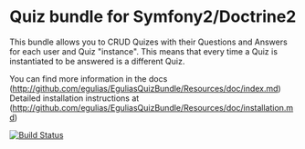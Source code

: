 # Quiz bundle for Symfony2/Doctrine2

This bundle allows you to CRUD Quizes with their Questions and Answers for each user and Quiz "instance". This means
that every time a Quiz is instantiated to be answered is a different Quiz.

You can find more information in the docs (http://github.com/egulias/EguliasQuizBundle/Resources/doc/index.md)
Detailed installation instructions at (http://github.com/egulias/EguliasQuizBundle/Resources/doc/installation.md)

[![Build
Status](https://secure.travis-ci.org/egulias/EguliasQuizBundle.png)](http://travis-ci.org/egulias/EguliasQuizBundle)



